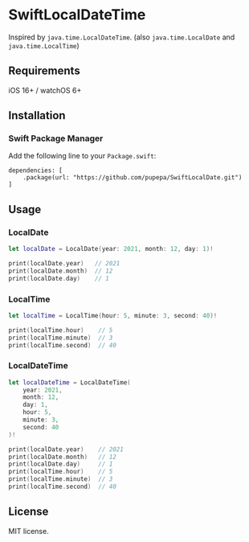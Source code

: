 # SwiftLocalDateTime

Inspired by `java.time.LocalDateTime`. (also `java.time.LocalDate` and `java.time.LocalTime`)

## Requirements

iOS 16+ / watchOS 6+

## Installation

### Swift Package Manager

Add the following line to your `Package.swift`:

```
dependencies: [
    .package(url: "https://github.com/pupepa/SwiftLocalDate.git")
]
```

## Usage

### LocalDate

```swift
let localDate = LocalDate(year: 2021, month: 12, day: 1)!

print(localDate.year)   // 2021
print(localDate.month)  // 12
print(localDate.day)    // 1
```

### LocalTime

```swift
let localTime = LocalTime(hour: 5, minute: 3, second: 40)!

print(localTime.hour)    // 5
print(localTime.minute)  // 3
print(localTime.second)  // 40
```

### LocalDateTime

```swift
let localDateTime = LocalDateTime(
    year: 2021,
    month: 12,
    day: 1,
    hour: 5,
    minute: 3,
    second: 40
)!

print(localDate.year)    // 2021
print(localDate.month)   // 12
print(localDate.day)     // 1
print(localTime.hour)    // 5
print(localTime.minute)  // 3
print(localTime.second)  // 40
```

## License

MIT license.
